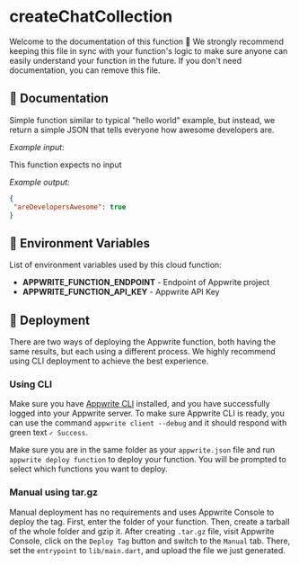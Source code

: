 # createChatCollection

Welcome to the documentation of this function 👋 We strongly recommend keeping this file in sync with
your function's logic to make sure anyone can easily understand your function in the future. If you
don't need documentation, you can remove this file.

## 🤖 Documentation

Simple function similar to typical "hello world" example, but instead, we return a simple JSON that
tells everyone how awesome developers are.

<!-- Update with your description, for example 'Create Stripe payment and return payment URL' -->

_Example input:_

This function expects no input

<!-- If input is expected, add example -->

_Example output:_

<!-- Update with your expected output -->

```json
{
 "areDevelopersAwesome": true
}
```

## 📝 Environment Variables

List of environment variables used by this cloud function:

- **APPWRITE_FUNCTION_ENDPOINT** - Endpoint of Appwrite project
- **APPWRITE_FUNCTION_API_KEY** - Appwrite API Key

<!-- Add your custom environment variables -->

## 🚀 Deployment

There are two ways of deploying the Appwrite function, both having the same results, but each using
a different process. We highly recommend using CLI deployment to achieve the best experience.

### Using CLI

Make sure you have [Appwrite CLI](https://appwrite.io/docs/command-line#installation) installed, and
you have successfully logged into your Appwrite server. To make sure Appwrite CLI is ready, you can
use the command `appwrite client --debug` and it should respond with green text `✓ Success`.

Make sure you are in the same folder as your `appwrite.json` file and run `appwrite deploy function`
to deploy your function. You will be prompted to select which functions you want to deploy.

### Manual using tar.gz

Manual deployment has no requirements and uses Appwrite Console to deploy the tag. First, enter the
folder of your function. Then, create a tarball of the whole folder and gzip it. After
creating `.tar.gz` file, visit Appwrite Console, click on the `Deploy Tag` button and switch to
the `Manual` tab. There, set the `entrypoint` to `lib/main.dart`, and upload the file we just
generated.
